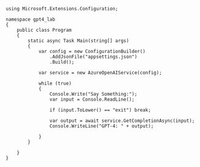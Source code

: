 <picture>
    <source media="(prefers-color-scheme: light)" srcset="https://jghosh2020.github.io/images/Azure_OpenAI.jpg">
</picture>

```
using Microsoft.Extensions.Configuration;

namespace gpt4_lab
{
    public class Program
    {
        static async Task Main(string[] args)
        {
            var config = new ConfigurationBuilder()
                .AddJsonFile("appsettings.json")
                .Build();

            var service = new AzureOpenAIService(config);

            while (true)
            {
                Console.Write("Say Something:");
                var input = Console.ReadLine();

                if (input.ToLower() == "exit") break;

                var output = await service.GetCompletionAsync(input);
                Console.WriteLine("GPT-4: " + output);

            }
        }

    }
}

```
